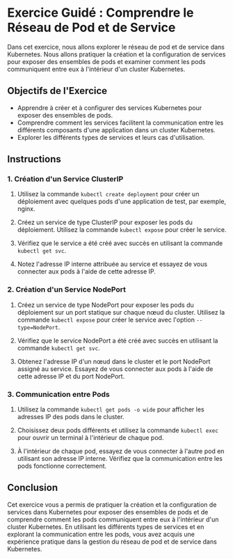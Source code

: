 # Exercice Guidé : Comprendre le Réseau de Pod et de Service

Dans cet exercice, nous allons explorer le réseau de pod et de service dans Kubernetes. Nous allons pratiquer la création et la configuration de services pour exposer des ensembles de pods et examiner comment les pods communiquent entre eux à l'intérieur d'un cluster Kubernetes.

## Objectifs de l'Exercice

- Apprendre à créer et à configurer des services Kubernetes pour exposer des ensembles de pods.
- Comprendre comment les services facilitent la communication entre les différents composants d'une application dans un cluster Kubernetes.
- Explorer les différents types de services et leurs cas d'utilisation.

## Instructions

### 1. Création d'un Service ClusterIP

1. Utilisez la commande `kubectl create deployment` pour créer un déploiement avec quelques pods d'une application de test, par exemple, nginx.
   
2. Créez un service de type ClusterIP pour exposer les pods du déploiement. Utilisez la commande `kubectl expose` pour créer le service.

3. Vérifiez que le service a été créé avec succès en utilisant la commande `kubectl get svc`.

4. Notez l'adresse IP interne attribuée au service et essayez de vous connecter aux pods à l'aide de cette adresse IP.

### 2. Création d'un Service NodePort

1. Créez un service de type NodePort pour exposer les pods du déploiement sur un port statique sur chaque nœud du cluster. Utilisez la commande `kubectl expose` pour créer le service avec l'option `--type=NodePort`.

2. Vérifiez que le service NodePort a été créé avec succès en utilisant la commande `kubectl get svc`.

3. Obtenez l'adresse IP d'un nœud dans le cluster et le port NodePort assigné au service. Essayez de vous connecter aux pods à l'aide de cette adresse IP et du port NodePort.

### 3. Communication entre Pods

1. Utilisez la commande `kubectl get pods -o wide` pour afficher les adresses IP des pods dans le cluster.

2. Choisissez deux pods différents et utilisez la commande `kubectl exec` pour ouvrir un terminal à l'intérieur de chaque pod.

3. À l'intérieur de chaque pod, essayez de vous connecter à l'autre pod en utilisant son adresse IP interne. Vérifiez que la communication entre les pods fonctionne correctement.

## Conclusion

Cet exercice vous a permis de pratiquer la création et la configuration de services dans Kubernetes pour exposer des ensembles de pods et de comprendre comment les pods communiquent entre eux à l'intérieur d'un cluster Kubernetes. En utilisant les différents types de services et en explorant la communication entre les pods, vous avez acquis une expérience pratique dans la gestion du réseau de pod et de service dans Kubernetes.